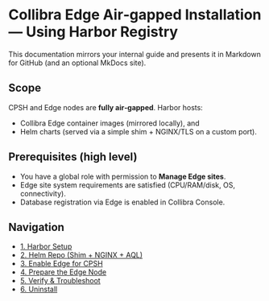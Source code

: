 # Collibra Edge Air‑gapped Installation — Using Harbor Registry

This documentation mirrors your internal guide and presents it in Markdown for GitHub (and an optional MkDocs site).

## Scope
CPSH and Edge nodes are **fully air‑gapped**. Harbor hosts:
- Collibra Edge container images (mirrored locally), and
- Helm charts (served via a simple shim + NGINX/TLS on a custom port).

## Prerequisites (high level)
- You have a global role with permission to **Manage Edge sites**.
- Edge site system requirements are satisfied (CPU/RAM/disk, OS, connectivity).
- Database registration via Edge is enabled in Collibra Console.

## Navigation
- [1. Harbor Setup](01-harbor.md)
- [2. Helm Repo (Shim + NGINX + AQL)](02-helm-repo.md)
- [3. Enable Edge for CPSH](03-enable-cpsh.md)
- [4. Prepare the Edge Node](04-edge-node.md)
- [5. Verify & Troubleshoot](05-verify.md)
- [6. Uninstall](06-uninstall.md)

